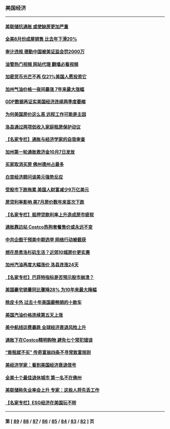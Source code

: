 ### 美国经济
---
#### [美联储抗通胀 或使缺房更加严重](../../pages/ncid1078158/n13835866.md?09301245) 
#### [全美8月份成屋销售 比去年下滑20%](../../pages/ncid1078158/n13835835.md?09301245) 
#### [审计违规 德勤中国被美证监会罚2000万](../../pages/ncid1078158/n13835766.md?09301245) 
#### [油管热门视频 网站代理 翻墙必看视频](http://209.222.30.114:81/youtube.html?09301245)
#### [加密货币光芒不再 仅21%美国人愿投资它](../../pages/ncid1078158/n13835696.md?09301245) 
#### [加州气油价格一夜间暴涨 7年来最大涨幅](../../pages/ncid1078158/n13835638.md?09301245) 
#### [GDP数据再证实美国经济连续两季度萎缩](../../pages/ncid1078158/n13835544.md?09301245) 
#### [为何美国房价这么高 远程工作可能是主因](../../pages/ncid1078158/n13834858.md?09301245) 
#### [洛县通过两项低收入家庭租房保护动议](../../pages/ncid1078158/n13834780.md?09301245) 
#### [【名家专栏】通胀与经济学家的自我审查](../../pages/ncid1078158/n13834612.md?09301245) 
#### [加州第一轮通胀救济金10月7日发放](../../pages/ncid1078158/n13834760.md?09301245) 
#### [买家取消买房 佛州德州占最多](../../pages/ncid1078158/n13834755.md?09301245) 
#### [白宫经济顾问谈美元强势反应](../../pages/ncid1078158/n13834537.md?09301245) 
#### [受股市下跌拖累 美国人财富减少9万亿美元](../../pages/ncid1078158/n13834006.md?09301245) 
#### [房贷利率影响 美7月房价数年来首次下跌](../../pages/ncid1078158/n13833973.md?09301245) 
#### [【名家专栏】抵押贷款利率上升造成房市疲软](../../pages/ncid1078158/n13833781.md?09301245) 
#### [通胀靠边站 Costco热狗套餐售价或永远不变](../../pages/ncid1078158/n13833436.md?09301245) 
#### [中共企图干预美中期选举 网络行动被截获](../../pages/ncid1078158/n13833877.md?09301245) 
#### [想在昂贵洛杉矶生活？近郊10城房价更实惠](../../pages/ncid1078158/n13833480.md?09301245) 
#### [加州汽油再度大幅涨价 洛县连涨24天](../../pages/ncid1078158/n13833322.md?09301245) 
#### [【名家专栏】巴菲特指标是否预示股市崩溃？](../../pages/ncid1078158/n13833006.md?09301245) 
#### [美国豪宅销量同比骤降28% 为10年来最大降幅](../../pages/ncid1078158/n13832678.md?09301245) 
#### [除皮卡外 过去十年美国最畅销的十款车](../../pages/ncid1078158/n13817415.md?09301245) 
#### [美国汽油价格连续第五天上涨](../../pages/ncid1078158/n13832514.md?09301245) 
#### [美中航线运费暴跌 全球经济衰退风险上升](../../pages/ncid1078158/n13832474.md?09301245) 
#### [通胀下在Costco精明购物 避免七个常犯错误](../../pages/ncid1078158/n13828547.md?09301245) 
#### [“能租就不买” 传奇富翁四条不寻常致富规则](../../pages/ncid1078158/n13830882.md?09301245) 
#### [美经济学家：看到美国经济衰退信号](../../pages/ncid1078158/n13832272.md?09301245) 
#### [全美十个最佳退休城市 第一名不在佛州](../../pages/ncid1078158/n13832070.md?09301245) 
#### [美联储称失业率会上升 专家：这些人将先丢工作](../../pages/ncid1078158/n13832172.md?09301245) 
#### [【名家专栏】ESG经济在美国玩不转](../../pages/ncid1078158/n13831989.md?09301245) 

---
#### 第 [ [89](./89.md?09301245) / [88](./88.md?09301245) / [87](./87.md?09301245) / [86](./86.md?09301245) / [85](./85.md?09301245) / [84](./84.md?09301245) / [83](./83.md?09301245) / [82](./82.md?09301245) ] 页
